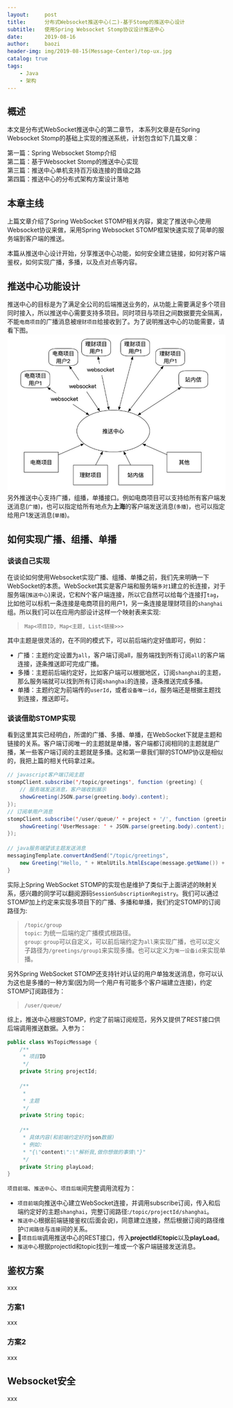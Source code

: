 ```yaml
---
layout:     post
title:      分布式Websocket推送中心(二)-基于Stomp的推送中心设计
subtitle:   使用Spring Websocket Stomp协议设计推送中心
date:       2019-08-16
author:     baozi
header-img: img/2019-08-15(Message-Center)/top-ux.jpg
catalog: true 						
tags:								
    - Java
    - 架构
---
```


## 概述
本文是分布式WebSocket推送中心的第二章节， 本系列文章是在Spring Websocket Stomp的基础上实现的推送系统，计划包含如下几篇文章：

第一篇：Spring Websocket Stomp介绍<br>
第二篇：基于Websocket Stomp的推送中心实现<br>
第三篇：推送中心单机支持百万级连接的晋级之路<br>
第四篇：推送中心的分布式架构方案设计落地<br>


## 本章主线
上篇文章介绍了Spring WebSocket STOMP相关内容，奠定了推送中心使用Websocket协议来做，采用Spring Websocket STOMP框架快速实现了简单的服务端到客户端的推送。

本篇从推送中心设计开始，分享推送中心功能，如何安全建立链接，如何对客户端鉴权，如何实现广播，多播，以及点对点等内容。

## 推送中心功能设计
推送中心的目标是为了满足全公司的后端推送业务的，从功能上需要满足多个项目同时接入，所以推送中心需要支持多项目。同时项目与项目之间数据要完全隔离，不能`电商项目`的广播消息被`理财项目`给接收到了。为了说明推送中心的功能需要，请看下图。
![](/img/2019-08-15(Message-Center)/architecture2.jpg)
另外推送中心支持广播，组播，单播接口。例如电商项目可以支持给所有客户端发送消息(`广播`)，也可以指定给所有地点为**上海**的客户端发送消息(`多播`)，也可以指定给用户1发送消息(`单播`)。

## 如何实现广播、组播、单播
### 谈谈自己实现
在谈论如何使用Websocket实现广播、组播、单播之前，我们先来明确一下WebSocket的本质。WebSocket其实是客户端和服务端`多对1`建立的长连接，对于服务端(`推送中心`)来说，它和N个客户端连接，所以它自然可以给每个连接打`tag`，比如他可以标机一条连接是电商项目的用户1，另一条连接是理财项目的`shanghai`组。所以我们可以在应用内部设计这样一个映射表来实现:

> `Map<项目ID, Map<主题, List<链接>>>` <br>

其中主题是很灵活的，在不同的模式下，可以前后端约定好值即可，例如：
- 广播：主题约定设置为`all`，客户端订阅all，服务端找到所有订阅`all`的客户端连接，逐条推送即可完成广播。
- 多播：主题前后端约定好，比如客户端可以根据地区，订阅`shanghai`的主题，那么服务端就可以找到所有订阅`shanghai`的连接，逐条推送完成多播。
- 单播：主题约定为前端传的`userId`，或者`设备唯一id`，服务端还是根据主题找到连接，推送即可。

### 谈谈借助STOMP实现
看到这里其实已经明白，所谓的广播、多播、单播，在WebSocket下就是主题和链接的关系。客户端订阅唯一的主题就是单播，客户端都订阅相同的主题就是广播，某一些客户端订阅的主题就是多播。这和第一章我们聊的STOMP协议是相似的，我把上篇的相关代码拿过来。
``` java
// javascript客户端订阅主题
stompClient.subscribe('/topic/greetings', function (greeting) {
    // 服务端发送消息，客户端收到展示
    showGreeting(JSON.parse(greeting.body).content);
});
// 订阅单用户消息
stompClient.subscribe('/user/queue/' + project + '/', function (greeting) {
    showGreeting('UserMessage: ' + JSON.parse(greeting.body).content);
});

// java服务端望该主题发送消息
messagingTemplate.convertAndSend("/topic/greetings",
	new Greeting("Hello, " + HtmlUtils.htmlEscape(message.getName()) + "!"))
}
```
实际上Spring WebSocket STOMP的实现也是维护了类似于上面讲述的映射关系，感兴趣的同学可以翻阅源码`SessionSubscriptionRegistry`。我们可以通过STOMP加上约定来实现多项目下的广播、多播和单播，我们约定STOMP的订阅路径为:
>`/topic/group` <br>
`topic`: 为统一后端约定广播模式根路径。<br>
`group`: `group`可以自定义，可以前后端约定为`all`来实现广播，也可以定义子路径为`/greetings/group1`来实现多播。也可以定义为`唯一设备id`来实现单播。

另外Spring WebSocket STOMP还支持针对认证的用户单独发送消息，你可以认为这也是多播的一种方案(因为同一个用户有可能多个客户端建立连接)，约定STOMP订阅路径为：
>`/user/queue/`

综上，推送中心根据STOMP，约定了前端订阅规范，另外又提供了REST接口供后端调用推送数据。入参为：
``` java
public class WsTopicMessage {
	/**
	 * 项目ID
	 */
	private String projectId;

	/**
	 *
	 * 主题
	 */
	private String topic;

	/**
	 * 具体内容(和前端约定好的json数据)
     * 例如:
     * "{\"content\":\"解析我,做你想做的事情\"}"
	 */
	private String playLoad;
}
```
`项目前端`、`推送中心`、`项目后端`间完整调用流程为：
- `项目前端`向推送中心建立WebSocket连接，并调用subscribe订阅，传入和后端约定好的主题`shanghai`，完整订阅路径:`/topic/projectId/shanghai`。
- `推送中心`根据前端链接鉴权(后面会说)，同意建立连接，然后根据订阅的路径维护`订阅路径`与`连接`间的关系。
- `项目后端`调用推送中心的REST接口，传入**projectId**和**topic**以及**playLoad**。
- `推送中心`根据projectId和topic找到一堆或一个客户端链接发送消息。


## 鉴权方案
xxx

### 方案1
xxx

### 方案2
xxx

## Websocket安全
xxx